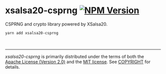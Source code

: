 xsalsa20-csprng [![NPM Version]][NPM Link]
========
CSPRNG and crypto library powered by XSalsa20.

```bash
yarn add xsalsa20-csprng
```

&nbsp;

--------
*xsalsa20-csprng* is primarily distributed under the terms of both the [Apache
License (Version 2.0)] and the [MIT license]. See [COPYRIGHT] for details.

[NPM Version]: https://badgen.net/npm/v/xsalsa20-csprng
[NPM Link]: https://www.npmjs.com/package/xsalsa20-csprng

[Apache License (Version 2.0)]: LICENSE-APACHE
[MIT license]: LICENSE-MIT
[COPYRIGHT]: COPYRIGHT
